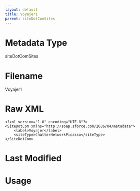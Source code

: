 ```yaml
---
layout: default
title: Voyajer1
parent: siteDotComSites
---
```

# Metadata Type
siteDotComSites


# Filename 
Voyajer1


# Raw XML
```
<?xml version="1.0" encoding="UTF-8"?>
<SiteDotCom xmlns="http://soap.sforce.com/2006/04/metadata">
    <label>Voyajer</label>
    <siteType>ChatterNetworkPicasso</siteType>
</SiteDotCom>
```


# Last Modified


# Usage
